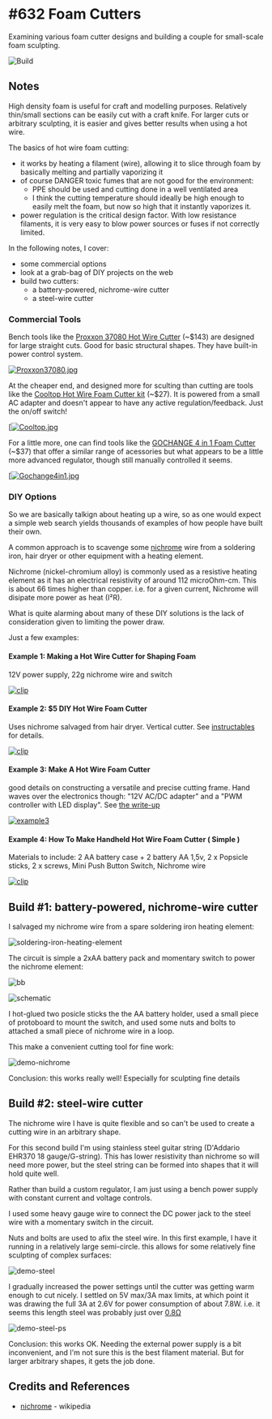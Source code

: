 # #632 Foam Cutters

Examining various foam cutter designs and building a couple for small-scale foam sculpting.

![Build](./assets/FoamCutter_build.jpg?raw=true)

## Notes

High density foam is useful for craft and modelling purposes.
Relatively thin/small sections can be easily cut with a craft knife.
For larger cuts or arbitrary sculpting, it is easier and gives better results when using a hot wire.

The basics of hot wire foam cutting:

* it works by heating a filament (wire), allowing it to slice through foam by basically melting and partially vaporizing it
* of course DANGER toxic fumes that are not good for the environment:
  * PPE should be used and cutting done in a well ventilated area
  * I think the cutting temperature should ideally be high enough to easily melt the foam, but now so high that it instantly vaporizes it.
* power regulation is the critical design factor. With low resistance filaments, it is very easy to blow power sources or fuses if not correctly limited.

In the following notes, I cover:

* some commercial options
* look at a grab-bag of DIY projects on the web
* build two cutters:
  * a battery-powered, nichrome-wire cutter
  * a steel-wire cutter

### Commercial Tools

Bench tools like the [Proxxon 37080 Hot Wire Cutter](https://amzn.to/3w9DWIr) (~$143) are designed
for large straight cuts. Good for basic structural shapes. They have built-in power control system.

[![Proxxon37080.jpg](./assets/Proxxon37080.jpg?raw=true)](https://amzn.to/3w9DWIr)

At the cheaper end, and designed more for sculting than cutting are tools like the
[Cooltop Hot Wire Foam Cutter kit](https://amzn.to/3MSdUQz) (~$27).
It is powered from a small AC adapter and doesn't appear to have any active regulation/feedback. Just the on/off switch!

[[![Cooltop.jpg](./assets/Cooltop.jpg?raw=true)](https://amzn.to/3MSdUQz)

For a little more, one can find tools like the
[GOCHANGE 4 in 1 Foam Cutter](https://amzn.to/3KLy912) (~$37) that offer a similar range of acessories
but what appears to be a little more advanced regulator, though still manually controlled it seems.

[[![Gochange4in1.jpg](./assets/Gochange4in1.jpg?raw=true)](https://amzn.to/3KLy912)

### DIY Options

So we are basically talkign about heating up a wire, so as one would expect a simple web search yields
thousands of examples of how people have built their own.

A common approach is to scavenge some [nichrome](https://en.wikipedia.org/wiki/Nichrome) wire from a soldering iron, hair dryer or other equipment with a heating element.

Nichrome (nickel-chromium alloy) is commonly used as a resistive heating element as it has  an electrical resistivity of around 112 microOhm-cm.
This is about 66 times higher than copper.
i.e. for a given current, Nichrome will disipate more power as heat (I²R).

What is quite alarming about many of these DIY solutions is the lack of consideration given to limiting the power draw.

Just a few examples:

#### Example 1: Making a Hot Wire Cutter for Shaping Foam

12V power supply, 22g nichrome wire and switch

[![clip](https://img.youtube.com/vi/vXT49RqF6Qc/0.jpg)](https://www.youtube.com/watch?v=vXT49RqF6Qc)

#### Example 2: $5 DIY Hot Wire Foam Cutter

Uses nichrome salvaged from hair dryer.
Vertical cutter. See [instructables](https://www.instructables.com/5-DIY-Hot-Wire-Styrofoam-Cutter/) for details.

[![clip](https://img.youtube.com/vi/x3xGMw4wTy0/0.jpg)](https://www.youtube.com/watch?v=x3xGMw4wTy0)

#### Example 3: Make A Hot Wire Foam Cutter

good details on constructing a versatile and precise cutting frame. Hand waves over the electronics though:
"12V AC/DC adapter" and a "PWM controller with LED display".
See [the write-up](https://www.mistrymaketool.com/make-a-hot-wire-foam-cutter-diy-foam-cutter/)

[![example3](./assets/example3.jpg?raw=true)](https://www.mistrymaketool.com/make-a-hot-wire-foam-cutter-diy-foam-cutter/)

#### Example 4: How To Make Handheld Hot Wire Foam Cutter ( Simple )

Materials to include: 2 AA battery case + 2 battery AA 1,5v, 2 x Popsicle sticks, 2 x screws, Mini Push Button Switch, Nichrome wire

[![clip](https://img.youtube.com/vi/FEMZZWjRDdw/0.jpg)](https://www.youtube.com/watch?v=FEMZZWjRDdw)

## Build #1: battery-powered, nichrome-wire cutter

I salvaged my nichrome wire from a spare soldering iron heating element:

![soldering-iron-heating-element](./assets/soldering-iron-heating-element.jpg?raw=true)

The circuit is simple a 2xAA battery pack and momentary switch to power the nichrome element:

![bb](./assets/FoamCutter_bb.jpg?raw=true)

![schematic](./assets/FoamCutter_schematic.jpg?raw=true)

I hot-glued two posicle sticks the the AA battery holder, used a small piece of protoboard to mount the switch,
and used some nuts and bolts to attached a small piece of nichrome wire in a loop.

This make a convenient cutting tool for fine work:

![demo-nichrome](./assets/demo-nichrome.jpg?raw=true)

Conclusion: this works really well! Especially for sculpting fine details

## Build #2: steel-wire cutter

The nichrome wire I have is quite flexible and so can't be used to create a cutting wire in an arbitrary shape.

For this second build I'm using stainless steel guitar string (D'Addario EHR370 18 gauge/G-string).
This has lower resistivity than nichrome so will need more power, but the steel string can be formed into shapes that it will hold quite well.

Rather than build a custom regulator, I am just using a bench power supply with constant current and voltage controls.

I used some heavy gauge wire to connect the DC power jack to the steel wire with a momentary switch in the circuit.

Nuts and bolts are used to afix the steel wire. In this first example, I have it running in a relatively large semi-circle.
this allows for some relatively fine sculpting of complex surfaces:

![demo-steel](./assets/demo-steel.jpg?raw=true)

I gradually increased the power settings until the cutter was getting warm enough to cut nicely.
I settled on 5V max/3A max limits, at which point it was drawing the full 3A at 2.6V for power consumption of about 7.8W.
i.e. it seems this length steel was probably just over [0.8Ω](https://www.wolframalpha.com/input?i=2.6V%2F3A)

![demo-steel-ps](./assets/demo-steel-ps.jpg?raw=true)

Conclusion: this works OK. Needing the external power supply is a bit inconvenient, and I'm not sure this is the best filament material. But for larger arbitrary shapes, it gets the job done.

## Credits and References

* [nichrome](https://en.wikipedia.org/wiki/Nichrome) - wikipedia

